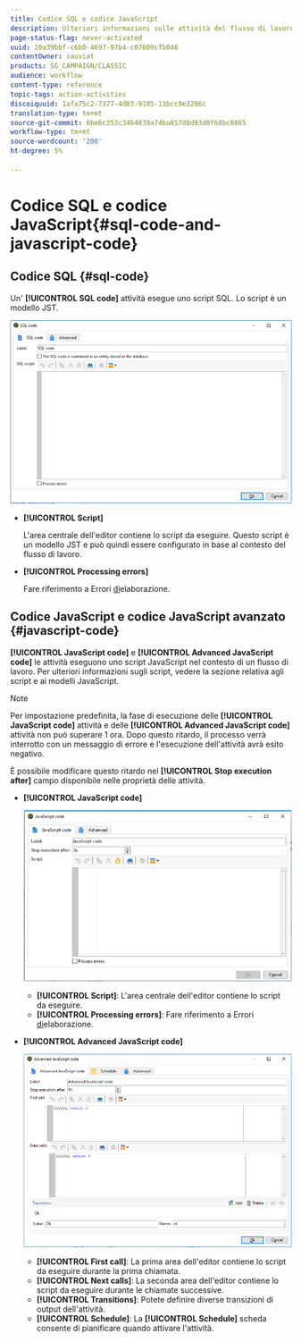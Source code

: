 ```yaml
---
title: Codice SQL e codice JavaScript
description: Ulteriori informazioni sulle attività del flusso di lavoro relative ai codici SQL e JavaScript
page-status-flag: never-activated
uuid: 20a39bbf-c6b0-4697-97b4-c07609cfb048
contentOwner: sauviat
products: SG_CAMPAIGN/CLASSIC
audience: workflow
content-type: reference
topic-tags: action-activities
discoiquuid: 1afa75c2-7377-4d03-9105-11bcc9e3206c
translation-type: tm+mt
source-git-commit: 6be6c353c3464839a74ba857d8d93d0f68bc8865
workflow-type: tm+mt
source-wordcount: '200'
ht-degree: 5%

---
```



# Codice SQL e codice JavaScript{#sql-code-and-javascript-code}

## Codice SQL {#sql-code}

Un&#39; **[!UICONTROL SQL code]** attività esegue uno script SQL. Lo script è un modello JST.

![](assets/sql_code.png)

* **[!UICONTROL Script]**

   L&#39;area centrale dell&#39;editor contiene lo script da eseguire. Questo script è un modello JST e può quindi essere configurato in base al contesto del flusso di lavoro.

* **[!UICONTROL Processing errors]**

   Fare riferimento a Errori [di](../../workflow/using/monitoring-workflow-execution.md#processing-errors)elaborazione.

## Codice JavaScript e codice JavaScript avanzato {#javascript-code}

**[!UICONTROL JavaScript code]** e **[!UICONTROL Advanced JavaScript code]** le attività eseguono uno script JavaScript nel contesto di un flusso di lavoro. Per ulteriori informazioni sugli script, vedere la sezione relativa agli script e ai modelli [](../../workflow/using/javascript-scripts-and-templates.md) JavaScript.

>[!NOTE]
>
>Per impostazione predefinita, la fase di esecuzione delle **[!UICONTROL JavaScript code]** attività e delle **[!UICONTROL Advanced JavaScript code]** attività non può superare 1 ora. Dopo questo ritardo, il processo verrà interrotto con un messaggio di errore e l&#39;esecuzione dell&#39;attività avrà esito negativo.
>
>È possibile modificare questo ritardo nel **[!UICONTROL Stop execution after]** campo disponibile nelle proprietà delle attività.

* **[!UICONTROL JavaScript code]**

   ![](assets/javascript_code.png)

   * **[!UICONTROL Script]**: L&#39;area centrale dell&#39;editor contiene lo script da eseguire.
   * **[!UICONTROL Processing errors]**: Fare riferimento a Errori [di](../../workflow/using/monitoring-workflow-execution.md#processing-errors)elaborazione.

* **[!UICONTROL Advanced JavaScript code]**

   ![](assets/advanced_javascript_code.png)

   * **[!UICONTROL First call]**: La prima area dell&#39;editor contiene lo script da eseguire durante la prima chiamata.
   * **[!UICONTROL Next calls]**: La seconda area dell&#39;editor contiene lo script da eseguire durante le chiamate successive.
   * **[!UICONTROL Transitions]**: Potete definire diverse transizioni di output dell&#39;attività.
   * **[!UICONTROL Schedule]**: La **[!UICONTROL Schedule]** scheda consente di pianificare quando attivare l&#39;attività.
